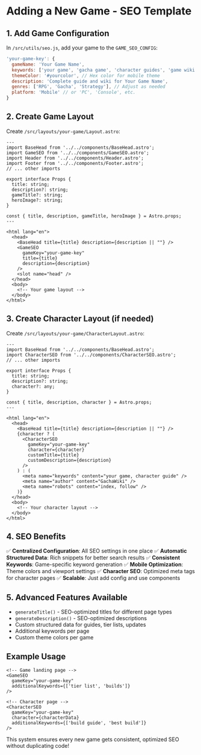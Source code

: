 # Adding a New Game - SEO Template

## 1. Add Game Configuration

In `/src/utils/seo.js`, add your game to the `GAME_SEO_CONFIG`:

```javascript
'your-game-key': {
  gameName: 'Your Game Name',
  keywords: ['your game', 'gacha game', 'character guides', 'game wiki', 'RPG', 'specific-keywords'],
  themeColor: '#yourcolor', // Hex color for mobile theme
  description: 'Complete guide and wiki for Your Game Name',
  genres: ['RPG', 'Gacha', 'Strategy'], // Adjust as needed
  platform: 'Mobile' // or 'PC', 'Console', etc.
}
```

## 2. Create Game Layout

Create `/src/layouts/your-game/Layout.astro`:

```astro
---
import BaseHead from '../../components/BaseHead.astro';
import GameSEO from '../../components/GameSEO.astro';
import Header from '../../components/Header.astro';
import Footer from '../../components/Footer.astro';
// ... other imports

export interface Props {
  title: string;
  description?: string;
  gameTitle?: string;
  heroImage?: string;
}

const { title, description, gameTitle, heroImage } = Astro.props;
---

<html lang="en">
  <head>
    <BaseHead title={title} description={description || ""} />
    <GameSEO 
      gameKey="your-game-key"
      title={title}
      description={description}
    />
    <slot name="head" />
  </head>
  <body>
    <!-- Your game layout -->
  </body>
</html>
```

## 3. Create Character Layout (if needed)

Create `/src/layouts/your-game/CharacterLayout.astro`:

```astro
---
import BaseHead from '../../components/BaseHead.astro';
import CharacterSEO from '../../components/CharacterSEO.astro';
// ... other imports

export interface Props {
  title: string;
  description?: string;
  character?: any;
}

const { title, description, character } = Astro.props;
---

<html lang="en">
  <head>
    <BaseHead title={title} description={description || ""} />
    {character ? (
      <CharacterSEO 
        gameKey="your-game-key"
        character={character}
        customTitle={title}
        customDescription={description}
      />
    ) : (
      <meta name="keywords" content="your game, character guide" />
      <meta name="author" content="GachaWiki" />
      <meta name="robots" content="index, follow" />
    )}
  </head>
  <body>
    <!-- Your character layout -->
  </body>
</html>
```

## 4. SEO Benefits

✅ **Centralized Configuration**: All SEO settings in one place
✅ **Automatic Structured Data**: Rich snippets for better search results
✅ **Consistent Keywords**: Game-specific keyword generation
✅ **Mobile Optimization**: Theme colors and viewport settings
✅ **Character SEO**: Optimized meta tags for character pages
✅ **Scalable**: Just add config and use components

## 5. Advanced Features Available

- `generateTitle()` - SEO-optimized titles for different page types
- `generateDescription()` - SEO-optimized descriptions
- Custom structured data for guides, tier lists, updates
- Additional keywords per page
- Custom theme colors per game

## Example Usage

```astro
<!-- Game landing page -->
<GameSEO 
  gameKey="your-game-key"
  additionalKeywords={['tier list', 'builds']}
/>

<!-- Character page -->
<CharacterSEO 
  gameKey="your-game-key"
  character={characterData}
  additionalKeywords={['build guide', 'best build']}
/>
```

This system ensures every new game gets consistent, optimized SEO without duplicating code!